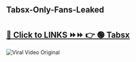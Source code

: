 
 ## Tabsx-Only-Fans-Leaked

# <h2><a href="https://clipsfans.com/Tabsx&ref=git">🔗 Click to LINKS ⏩⏩ 👉 🟢 Tabsx </a></h2>

<a href="https://clipsfans.com/Tabsx&ref=git" rel="nofollow" data-target="animated-image.originalLink"><img src="https://i.ibb.co.com/xMMVF88/686577567.gif" alt="Viral Video Original" style="max-width: 100%; display: inline-block;" data-target="animated-image.originalImage"></a>
